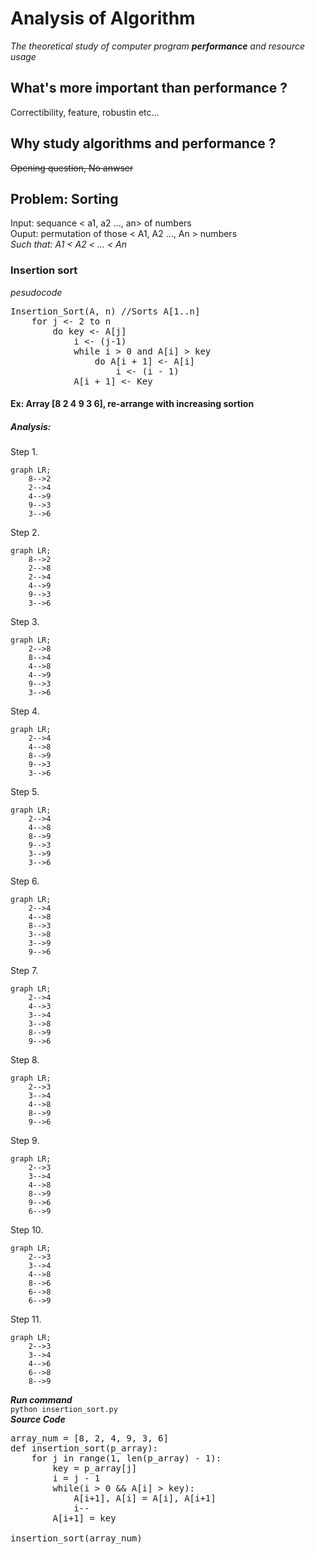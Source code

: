 # Analysis of Algorithm

*The theoretical study of computer program **performance** and resource usage*

## What's more important than performance ?
   Correctibility, feature, robustin etc...

## Why study algorithms and performance ?
   ~~Opening question, No anwser~~

## Problem: Sorting
   Input: sequance < a1, a2 ..., an> of numbers  
   Ouput: permutation of those < A1, A2 ..., An > numbers  
   *Such that: A1 < A2 < ... < An*

### Insertion sort

*pesudocode*  
<pre>
Insertion_Sort(A, n) //Sorts A[1..n]
    for j <- 2 to n
        do key <- A[j]
            i <- (j-1)
            while i > 0 and A[i] > key
                do A[i + 1] <- A[i]
                    i <- (i - 1)
            A[i + 1] <- Key
</pre>

#### Ex: Array [8 2 4 9 3 6], re-arrange with increasing sortion
##### Analysis:  
   Step 1.
```mermaid
graph LR;
    8-->2
    2-->4
    4-->9
    9-->3
    3-->6
```
   Step 2.
```mermaid
graph LR;
    8-->2
    2-->8
    2-->4
    4-->9
    9-->3
    3-->6
```
   Step 3.
```mermaid
graph LR;
    2-->8
    8-->4
    4-->8
    4-->9
    9-->3
    3-->6
```
   Step 4.
```mermaid
graph LR;
    2-->4
    4-->8
    8-->9
    9-->3
    3-->6
```
   Step 5.
```mermaid
graph LR;
    2-->4
    4-->8
    8-->9
    9-->3
    3-->9
    3-->6
```
   Step 6.
```mermaid
graph LR;
    2-->4
    4-->8
    8-->3
    3-->8
    3-->9
    9-->6
```
   Step 7.
```mermaid
graph LR;
    2-->4
    4-->3
    3-->4
    3-->8
    8-->9
    9-->6
```
   Step 8.
```mermaid
graph LR;
    2-->3
    3-->4
    4-->8
    8-->9
    9-->6
```
   Step 9.
```mermaid
graph LR;
    2-->3
    3-->4
    4-->8
    8-->9
    9-->6
    6-->9
```
   Step 10.
```mermaid
graph LR;
    2-->3
    3-->4
    4-->8
    8-->6
    6-->8
    6-->9
```
   Step 11.
```mermaid
graph LR;
    2-->3
    3-->4
    4-->6
    6-->8
    8-->9
```
***Run command***  
`python insertion_sort.py`  
***Source Code***  
<pre name="code" class="python3">
array_num = [8, 2, 4, 9, 3, 6]
def insertion_sort(p_array):
    for j in range(1, len(p_array) - 1):
        key = p_array[j]
        i = j - 1
        while(i > 0 && A[i] > key):
            A[i+1], A[i] = A[i], A[i+1]
            i--
        A[i+1] = key

insertion_sort(array_num)
 </pre>